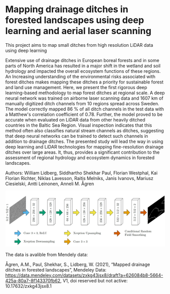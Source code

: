 # Mapping drainage ditches in forested landscapes using deep learning and aerial laser scanning
This project aims to map small ditches from high resolution LiDAR data using deep learning

Extensive use of drainage ditches in European boreal forests and in some parts of North America has resulted in a major shift in the wetland and soil hydrology and impacted the overall ecosystem functions of these regions. An Increasing understanding of the environmental risks associated with forest ditches makes mapping these ditches a priority for sustainable forest and land use management. Here, we present the first rigorous deep learning-based methodology to map forest ditches at regional scale.  A deep neural network was trained on airborne laser scanning data and 1607 km of manually digitized ditch channels from 10 regions spread across Sweden. The model correctly mapped 86 % of all ditch channels in the test data with a Matthew's correlation coefficient of 0.78. Further, the model proved to be accurate when evaluated on LiDAR data from other heavily ditched countries in the Baltic Sea Region. Visual inspection indicates that this method often also classifies natural stream channels as ditches, suggesting that deep neural networks can be trained to detect such channels in addition to drainage ditches.  The presented study will lead the way in using deep learning and LiDAR technologies for mapping fine-resolution drainage ditches over large areas. It, thus, provides a significant contribution to the assessment of regional hydrology and ecosystem dynamics in forested landscapes.

Authors: William Lidberg, Siddhartho Shekhar Paul, Florian Westphal, Kai Florian Richter, Niklas Lavesson, Raitis Melniks, Janis Ivanovs, Mariusz Ciesielski, Antti Leinonen, Anneli M. Ågren 


![DitchNet](XceptionUnet.png)

The data is avalible from Mendely data:

Ågren, A.M., Paul, Shekhar, S., Lidberg, W. (2021), “Mapped drainage ditches in forested landscapes”, Mendeley Data: https://data.mendeley.com/datasets/zxkg43jsx8/draft?a=626084b8-5664-425a-80a7-8f143370fb62, V1, doi reserved but not active: 10.17632/zxkg43jsx8.1



